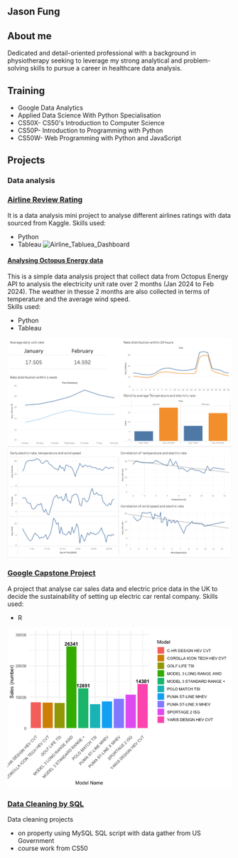 ## Jason Fung

## About me
Dedicated and detail-oriented professional with a background in physiotherapy seeking to leverage my strong analytical and problem-solving skills to pursue a career in healthcare data analysis.

## Training
- Google Data Analytics
- Applied Data Science With Python Specialisation
- CS50X- CS50's Introduction to Computer Science
- CS50P- Introduction to Programming with Python
- CS50W- Web Programming with Python and JavaScript

## Projects
### Data analysis

### [Airline Review Rating](https://github.com/jasonfung10/Airline-Review-Analysis)
It is a data analysis mini project to analyse different airlines ratings with data sourced from Kaggle.
Skills used:
- Python
- Tableau
![Airline_Tabluea_Dashboard](https://private-user-images.githubusercontent.com/111647154/317901564-964ed3ff-d16b-404d-9329-ede580dbe7fa.png?jwt=eyJhbGciOiJIUzI1NiIsInR5cCI6IkpXVCJ9.eyJpc3MiOiJnaXRodWIuY29tIiwiYXVkIjoicmF3LmdpdGh1YnVzZXJjb250ZW50LmNvbSIsImtleSI6ImtleTUiLCJleHAiOjE3MTE3NDEyNDYsIm5iZiI6MTcxMTc0MDk0NiwicGF0aCI6Ii8xMTE2NDcxNTQvMzE3OTAxNTY0LTk2NGVkM2ZmLWQxNmItNDA0ZC05MzI5LWVkZTU4MGRiZTdmYS5wbmc_WC1BbXotQWxnb3JpdGhtPUFXUzQtSE1BQy1TSEEyNTYmWC1BbXotQ3JlZGVudGlhbD1BS0lBVkNPRFlMU0E1M1BRSzRaQSUyRjIwMjQwMzI5JTJGdXMtZWFzdC0xJTJGczMlMkZhd3M0X3JlcXVlc3QmWC1BbXotRGF0ZT0yMDI0MDMyOVQxOTM1NDZaJlgtQW16LUV4cGlyZXM9MzAwJlgtQW16LVNpZ25hdHVyZT1mMzc2MzFkZWIzMTYxZjBkNzY5MzgwZGMwMzc4NjgyNWRlMGQwM2VkNTAwNWM4NGM5YmZkMDBmYzJlNjVlMjE0JlgtQW16LVNpZ25lZEhlYWRlcnM9aG9zdCZhY3Rvcl9pZD0wJmtleV9pZD0wJnJlcG9faWQ9MCJ9.tqypEO1wVRsyjzM1sy7omdlNZPmIGJlR-RRx2IjAZsk)


#### [Analysing Octopus Energy data](https://github.com/jasonfung10/Octopus-Energy)

This is a simple data analysis project that collect data from Octopus Energy API to analysis the electricity unit rate over 2 months (Jan 2024 to Feb 2024).
The weather in thesse 2 months are also collected in terms of temperature and the average wind speed.\
Skills used:
- Python
- Tableau 

![Unit rate detials for Jan - Feb 2024](https://github.com/jasonfung10/Octopus-Energy/raw/main/Unit_rate.png)
![Unit rate vs weather for Jan - Feb 2024](https://github.com/jasonfung10/Octopus-Energy/raw/main/Weathe_VS_Unit_Rate.png)

### [Google Capstone Project](https://github.com/jasonfung10/Car_sales_UK_2022/blob/main/Report%20V1.Rmd)

A project that analyse car sales data and electric price data in the UK to decide the sustainability of setting up electric car rental company.
Skills used:
- R

![Top 10 car model in 2021](https://github.com/jasonfung10/Car_sales_UK_2022/raw/main/Report-V1_files/figure-gfm/unnamed-chunk-8-2.png)

### [Data Cleaning by SQL](https://github.com/jasonfung10/SQL)
Data cleaning projects
- on property using MySQL SQL script with data gather from US Government
- course work from CS50





